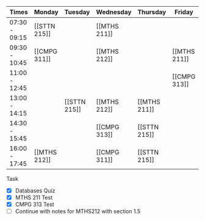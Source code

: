 | Times         | Monday       | Tuesday      | Wednesday    | Thursday     | Friday       |
| ------------- | ------------ | ------------ | ------------ | ------------ | ------------ |
| 07:30 - 09:15 | [[STTN 215]] |              | [[MTHS 211]] |              |              |
| 09:30 - 10:45 | [[CMPG 311]] |              | [[MTHS 212]] |              | [[MTHS 211]] |
| 11:00 - 12:45 |              |              |              |              | [[CMPG 313]] |
| 13:00 - 14:15 |              | [[STTN 215]] | [[MTHS 212]] | [[MTHS 211]] |              |
| 14:30 - 15:45 |              |              | [[CMPG 313]] | [[STTN 215]] |              |
| 16:00 - 17:45 | [[MTHS 212]] |              | [[CMPG 311]] | [[STTN 215]] |              |

Task
- [x] Databases Quiz
- [x] MTHS 211 Test
- [x] CMPG 313 Test
- [ ] Continue with notes for MTHS212 with section 1.5